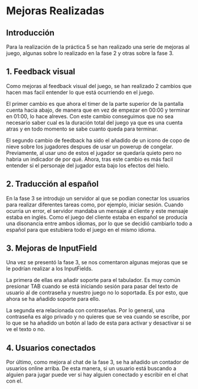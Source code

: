# Mejoras Realizadas

## Introducción

Para la realización de la práctica 5 se han realizado una serie de mejoras al juego, algunas sobre lo realizado en la fase 2 y otras sobre la fase 3.

## 1. Feedback visual

Como mejoras al feedback visual del juego, se han realizado 2 cambios que hacen mas facil entender lo que está ocurriendo en el juego.

El primer cambio es que ahora el timer de la parte superior de la pantalla cuenta hacia abajo, de manera que en vez de empezar en 00:00 y terminar en 01:00, lo hace alreves. Con este cambio conseguimos que no sea necesario saber cual es la duración total del juego ya que es una cuenta atras y en todo momento se sabe cuanto queda para terminar.

El segundo cambio de feedback ha sido el añadido de un icono de copo de nieve sobre los jugadores despues de usar un powerup de congelar. Previamente, al usar uno de estos el jugador se quedaría quieto pero no habria un indicador de por qué. Ahora, tras este cambio es más facil entender si el personaje del jugador esta bajo los efectos del hielo.

## 2. Traducción al español

En la fase 3 se introdujo un servidor al que se podian conectar los usuarios para realizar diferentes tareas como, por ejemplo, iniciar sesión. Cuando ocurria un error, el servidor mandaba un mensaje al cliente y este mensaje estaba en inglés. Como el juego del cliente estaba en español se producia una disonancia entre ambos idiomas, por lo que se decidió cambiarlo todo a español para que estubiera todo el juego en el mismo idioma.

## 3. Mejoras de InputField

Una vez se presentó la fase 3, se nos comentaron algunas mejoras que se le podrían realizar a los InputFields. 

La primera de ellas era añadir soporte para el tabulador. Es muy común presionar TAB cuando se está iniciando sesión para pasar del texto de usuario al de contraseña y nuestro juego no lo soportada. Es por esto, que ahora se ha añadido soporte para ello.

La segunda era relacionada con contraseñas. Por lo general, una contraseña es algo privado y no quieres que se vea cuando se escribe, por lo que se ha añadido un botón al lado de esta para activar y desactivar si se ve el texto o no.

## 4. Usuarios conectados

Por último, como mejora al chat de la fase 3, se ha añadido un contador de usuarios online arriba. De esta manera, si un usuario está buscando a alguien para jugar puede ver si hay alguien conectado y escribir en el chat con el.



